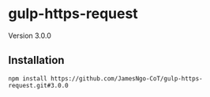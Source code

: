 # gulp-https-request

Version 3.0.0

## Installation

``` console
npm install https://github.com/JamesNgo-CoT/gulp-https-request.git#3.0.0
```
